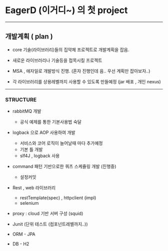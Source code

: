 EagerD (이거디~) 의 첫 project
============================

***

개발계획 ( plan )
-------

* core 기술(라이브러리)들의 집약체 프로젝트로 개발계획을 잡음.

* 새로운 라이브러리나 기술등을 접목시킬 프로젝트

* MSA , 애자일로 개발방식 진행. (혼자 진행인데 음.. 우선 계획만 잡아보자..)

* 각 라이브러리를 상용레벨까지 사용할 수 있도록 만들예정 (jar 배포 , 개인 nexus)

***

### STRUCTURE

* rabbitMQ 개발
  + 공식 예제를 통한 기본사용법 숙달

* logback 으로 AOP 사용하여 개발
  + 서비스와 코어 로직이 늘어날때 마다 추가예정
  + 기본 틀 개발
  + slf4J , logback 사용

* command 패턴 기반으로한 쿼츠 스케쥴링 개발 (진행중)
  + 설정커밋 

* Rest , web 라이브러리
  + restTemplate(spec) , httpclient (impl)
  + selenium
  
* proxy : cloud 기반 서버 구성 (squid)
* Junit (단위 테스트 (컴포넌트레벨까지..))
* ORM - JPA
* DB - H2
